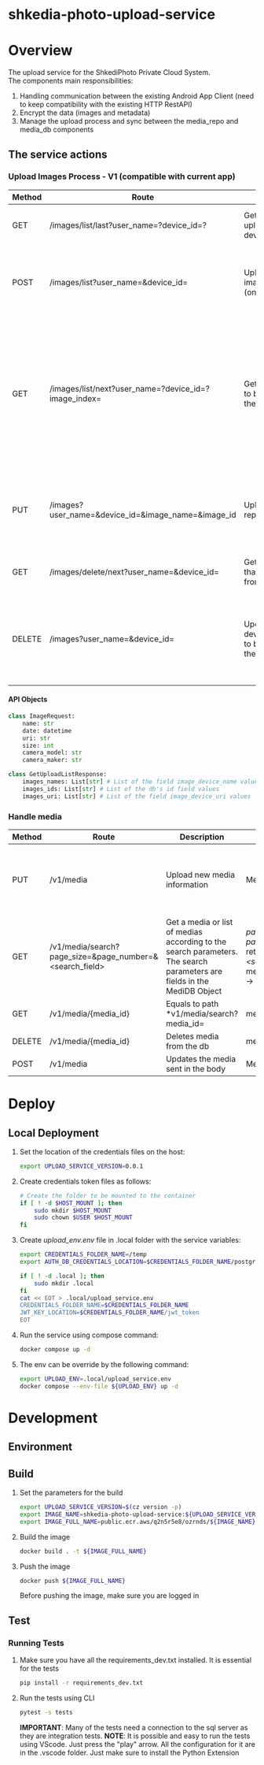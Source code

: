 # shkedia-photo-upload-service
# Overview
The upload service for the ShkediPhoto Private Cloud System.  
The components main responsibilities:
1. Handling communication between the existing Android App Client (need to keep compatibility with the existing HTTP RestAPI)
2. Encrypt the data (images and metadata)
3. Manage the upload process and sync between the media_repo and media_db components

## The service actions
### Upload Images Process - V1 (compatible with current app)
| Method | Route | Description | Input | Success Output | Notes |
| -- | -- | -- | -- | -- | -- |
| GET | /images/list/last?user_name=?device_id=? | Get the list image uploaded for a device | **Query Params:** user_name, device_id | **Body:** { last_image_date: str? } | - |
| POST | /images/list?user_name=&device_id= | Upload list of images to the db (only metadata) | **Query Params:** user_name, device_id **Body:** list of ImageRequest class | **Body:** { "number_of_images_updated": int } | Should change to PUT in the future |
| GET | /images/list/next?user_name=?device_id=?image_index= | Get the next image to be uploaded to the device | **Query Params:** user_name, device_id, image_index | **Body:** GetUploadListResponse | image_index is image number from where to start the second batch of results (Paging Mechanism). The page_size is defined by the service default |
| PUT | /images?user_name=&device_id=&image_name=&image_id | Upload image to the repo | **Query Params:** user_name, device_id, image_name, image_id **Body:** The image | **Body:** {} | - |
| GET | /images/delete/next?user_name=&device_id= | Get the next image that can be deleted from the device | **Query Params:** user_name, device_id | **Body:** { "uri_list": List[str] } | - |
| DELETE | /images?user_name=&device_id= | Update the device_image_status to be DELETED to the images in the list | **Query Params:** user_name, device_id **Body:** images_list | {} | Should change to POST in the future, because it's updating the DB not deleting anything |

#### API Objects
```python
class ImageRequest:
    name: str
    date: datetime
    uri: str
    size: int
    camera_model: str
    camera_maker: str

class GetUploadListResponse:
    images_names: List[str] # List of the field image_device_name values
    images_ids: List[str] # List of the db's id field values
    images_uri: List[str] # List of the field image_device_uri values
```

### Handle media
| Method | Route | Description | Input | Output | Notes |
| -- | -- | -- | -- | -- | -- |
| PUT | /v1/media | Upload new media information | MediaRequest Model | MediaDB Object | The device_id is the most important owner. In the future should be retreived by the token |
| GET | /v1/media/search?page_size=&page_number=&<search_field> | Get a media or list of medias according to the search parameters. The search parameters are fields in the MediDB Object | *page_size* - number of results if single http request<br>*page_number* - The specific "result page" that was retreived<br> *<search_field>* - Property to search by. **Example:** media_name=Test_Media&media_name=Test_Media2 -> will get all the medias with either names  | MediaDB or SearchResult objects | - |
| GET | /v1/media/{media_id} | Equals to path *v1/media/search?media_id= | media_id | MediaDB Object | - |
| DELETE | /v1/media/{media_id} | Deletes media from the db | media_id | MediaDB Object | NOT IMPLEMENTED |
| POST | /v1/media | Updates the media sent in the body | MediaDB object | MediaDB Object |


# Deploy
## Local Deployment
1. Set the location of the credentials files on the host:
    ```bash
    export UPLOAD_SERVICE_VERSION=0.0.1
    ```
1. Create credentials token files as follows:
    ```bash
    # Create the folder to be mounted to the container
    if [ ! -d $HOST_MOUNT ]; then
        sudo mkdir $HOST_MOUNT
        sudo chown $USER $HOST_MOUNT
    fi
1. Create *upload_env.env* file in .local folder with the service variables:
    ```bash
    export CREDENTIALS_FOLDER_NAME=/temp
    export AUTH_DB_CREDENTIALS_LOCATION=$CREDENTIALS_FOLDER_NAME/postgres_credentials.json

    if [ ! -d .local ]; then
        sudo mkdir .local
    fi
    cat << EOT > .local/upload_service.env
    CREDENTIALS_FOLDER_NAME=$CREDENTIALS_FOLDER_NAME
    JWT_KEY_LOCATION=$CREDENTIALS_FOLDER_NAME/jwt_token
    EOT
    ```
1. Run the service using compose command:
    ```bash
    docker compose up -d
    ```
1. The env can be override by the following command:
    ```bash
    export UPLOAD_ENV=.local/upload_service.env
    docker compose --env-file ${UPLOAD_ENV} up -d
    ```

# Development
## Environment

## Build
1. Set the parameters for the build
    ```bash
    export UPLOAD_SERVICE_VERSION=$(cz version -p)
    export IMAGE_NAME=shkedia-photo-upload-service:${UPLOAD_SERVICE_VERSION}
    export IMAGE_FULL_NAME=public.ecr.aws/q2n5r5e8/ozrnds/${IMAGE_NAME}
    ```
2. Build the image
    ```bash
    docker build . -t ${IMAGE_FULL_NAME}
    ```
3. Push the image
    ```bash
    docker push ${IMAGE_FULL_NAME}
    ```
    Before pushing the image, make sure you are logged in

## Test
### Running Tests
1. Make sure you have all the requirements_dev.txt installed. It is essential for the tests
    ```bash
    pip install -r requirements_dev.txt
    ```
1. Run the tests using CLI
    ```bash
    pytest -s tests
    ```
    **IMPORTANT**: Many of the tests need a connection to the sql server as they are integration tests.
**NOTE**: It is possible and easy to run the tests using VScode. Just press the "play" arrow. All the configuration for it are in the .vscode folder. Just make sure to install the Python Extension